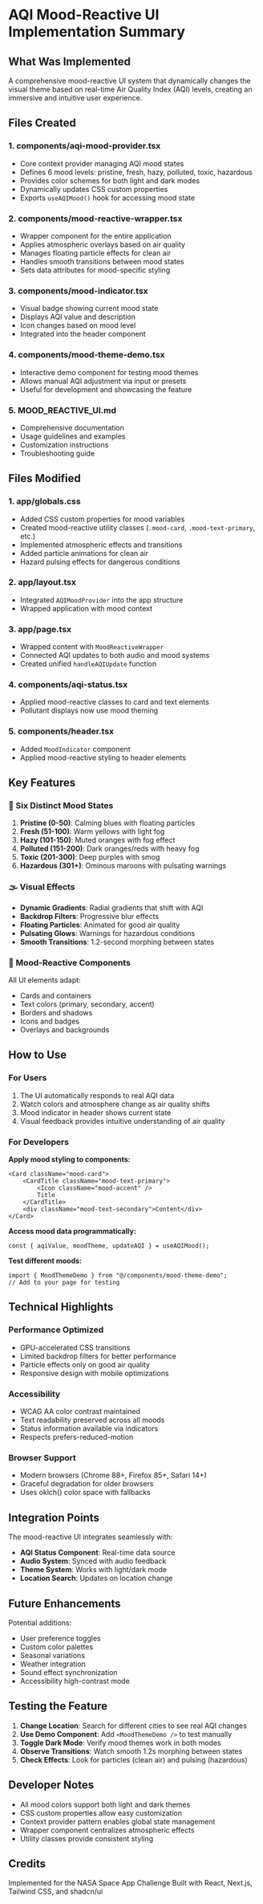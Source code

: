 # AQI Mood-Reactive UI Implementation Summary

## What Was Implemented

A comprehensive mood-reactive UI system that dynamically changes the visual theme based on real-time Air Quality Index (AQI) levels, creating an immersive and intuitive user experience.

## Files Created

### 1. **components/aqi-mood-provider.tsx**

-   Core context provider managing AQI mood states
-   Defines 6 mood levels: pristine, fresh, hazy, polluted, toxic, hazardous
-   Provides color schemes for both light and dark modes
-   Dynamically updates CSS custom properties
-   Exports `useAQIMood()` hook for accessing mood state

### 2. **components/mood-reactive-wrapper.tsx**

-   Wrapper component for the entire application
-   Applies atmospheric overlays based on air quality
-   Manages floating particle effects for clean air
-   Handles smooth transitions between mood states
-   Sets data attributes for mood-specific styling

### 3. **components/mood-indicator.tsx**

-   Visual badge showing current mood state
-   Displays AQI value and description
-   Icon changes based on mood level
-   Integrated into the header component

### 4. **components/mood-theme-demo.tsx**

-   Interactive demo component for testing mood themes
-   Allows manual AQI adjustment via input or presets
-   Useful for development and showcasing the feature

### 5. **MOOD_REACTIVE_UI.md**

-   Comprehensive documentation
-   Usage guidelines and examples
-   Customization instructions
-   Troubleshooting guide

## Files Modified

### 1. **app/globals.css**

-   Added CSS custom properties for mood variables
-   Created mood-reactive utility classes (`.mood-card`, `.mood-text-primary`, etc.)
-   Implemented atmospheric effects and transitions
-   Added particle animations for clean air
-   Hazard pulsing effects for dangerous conditions

### 2. **app/layout.tsx**

-   Integrated `AQIMoodProvider` into the app structure
-   Wrapped application with mood context

### 3. **app/page.tsx**

-   Wrapped content with `MoodReactiveWrapper`
-   Connected AQI updates to both audio and mood systems
-   Created unified `handleAQIUpdate` function

### 4. **components/aqi-status.tsx**

-   Applied mood-reactive classes to card and text elements
-   Pollutant displays now use mood theming

### 5. **components/header.tsx**

-   Added `MoodIndicator` component
-   Applied mood-reactive styling to header elements

## Key Features

### 🎨 Six Distinct Mood States

1. **Pristine (0-50)**: Calming blues with floating particles
2. **Fresh (51-100)**: Warm yellows with light fog
3. **Hazy (101-150)**: Muted oranges with fog effect
4. **Polluted (151-200)**: Dark oranges/reds with heavy fog
5. **Toxic (201-300)**: Deep purples with smog
6. **Hazardous (301+)**: Ominous maroons with pulsating warnings

### 🌫️ Visual Effects

-   **Dynamic Gradients**: Radial gradients that shift with AQI
-   **Backdrop Filters**: Progressive blur effects
-   **Floating Particles**: Animated for good air quality
-   **Pulsating Glows**: Warnings for hazardous conditions
-   **Smooth Transitions**: 1.2-second morphing between states

### 🎯 Mood-Reactive Components

All UI elements adapt:

-   Cards and containers
-   Text colors (primary, secondary, accent)
-   Borders and shadows
-   Icons and badges
-   Overlays and backgrounds

## How to Use

### For Users

1. The UI automatically responds to real AQI data
2. Watch colors and atmosphere change as air quality shifts
3. Mood indicator in header shows current state
4. Visual feedback provides intuitive understanding of air quality

### For Developers

**Apply mood styling to components:**

```tsx
<Card className="mood-card">
    <CardTitle className="mood-text-primary">
        <Icon className="mood-accent" />
        Title
    </CardTitle>
    <div className="mood-text-secondary">Content</div>
</Card>
```

**Access mood data programmatically:**

```tsx
const { aqiValue, moodTheme, updateAQI } = useAQIMood();
```

**Test different moods:**

```tsx
import { MoodThemeDemo } from "@/components/mood-theme-demo";
// Add to your page for testing
```

## Technical Highlights

### Performance Optimized

-   GPU-accelerated CSS transitions
-   Limited backdrop filters for better performance
-   Particle effects only on good air quality
-   Responsive design with mobile optimizations

### Accessibility

-   WCAG AA color contrast maintained
-   Text readability preserved across all moods
-   Status information available via indicators
-   Respects prefers-reduced-motion

### Browser Support

-   Modern browsers (Chrome 88+, Firefox 85+, Safari 14+)
-   Graceful degradation for older browsers
-   Uses oklch() color space with fallbacks

## Integration Points

The mood-reactive UI integrates seamlessly with:

-   **AQI Status Component**: Real-time data source
-   **Audio System**: Synced with audio feedback
-   **Theme System**: Works with light/dark mode
-   **Location Search**: Updates on location change

## Future Enhancements

Potential additions:

-   User preference toggles
-   Custom color palettes
-   Seasonal variations
-   Weather integration
-   Sound effect synchronization
-   Accessibility high-contrast mode

## Testing the Feature

1. **Change Location**: Search for different cities to see real AQI changes
2. **Use Demo Component**: Add `<MoodThemeDemo />` to test manually
3. **Toggle Dark Mode**: Verify mood themes work in both modes
4. **Observe Transitions**: Watch smooth 1.2s morphing between states
5. **Check Effects**: Look for particles (clean air) and pulsing (hazardous)

## Developer Notes

-   All mood colors support both light and dark themes
-   CSS custom properties allow easy customization
-   Context provider pattern enables global state management
-   Wrapper component centralizes atmospheric effects
-   Utility classes provide consistent styling

## Credits

Implemented for the NASA Space App Challenge
Built with React, Next.js, Tailwind CSS, and shadcn/ui
